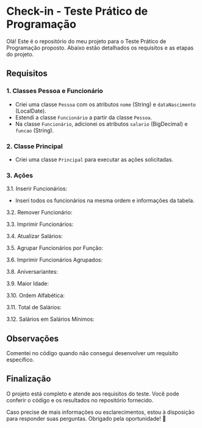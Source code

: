 # Check-in - Teste Prático de Programação

Olá! Este é o repositório do meu projeto para o Teste Prático de Programação proposto. Abaixo estão detalhados os requisitos e as etapas do projeto.

## Requisitos

### 1. Classes Pessoa e Funcionário

- Criei uma classe `Pessoa` com os atributos `nome` (String) e `dataNascimento` (LocalDate).
- Estendi a classe `Funcionário` a partir da classe `Pessoa`.
- Na classe `Funcionário`, adicionei os atributos `salario` (BigDecimal) e `funcao` (String).

### 2. Classe Principal

- Criei uma classe `Principal` para executar as ações solicitadas.

### 3. Ações

3.1. Inserir Funcionários: 
- Inseri todos os funcionários na mesma ordem e informações da tabela.

3.2. Remover Funcionário:
<!-- - Removi o funcionário "João" da lista. -->

3.3. Imprimir Funcionários:
<!-- - Imprimi todos os funcionários com informações formatadas, incluindo datas e valores numéricos. -->

3.4. Atualizar Salários:
<!-- - Apliquei um aumento de 10% nos salários de todos os funcionários. -->

3.5. Agrupar Funcionários por Função:
<!-- - Agrupei os funcionários por função usando um MAP. -->

3.6. Imprimir Funcionários Agrupados:
<!-- - Imprimi os funcionários agrupados por função. -->

3.8. Aniversariantes:
<!-- - Imprimi os funcionários que fazem aniversário nos meses 10 e 12. -->

3.9. Maior Idade:
<!-- - Imprimi o funcionário com a maior idade, exibindo nome e idade. -->

3.10. Ordem Alfabética:
<!-- - Imprimi a lista de funcionários em ordem alfabética. -->

3.11. Total de Salários:
<!-- - Imprimi o total dos salários dos funcionários. -->

3.12. Salários em Salários Mínimos:
<!-- - Calculei quantos salários mínimos cada funcionário ganha, considerando R$1212.00 como salário mínimo. -->

## Observações

Comentei no código quando não consegui desenvolver um requisito específico.

## Finalização

O projeto está completo e atende aos requisitos do teste. Você pode conferir o código e os resultados no repositório fornecido.

Caso precise de mais informações ou esclarecimentos, estou à disposição para responder suas perguntas. Obrigado pela oportunidade! 🚀